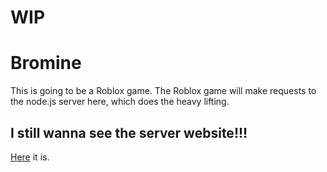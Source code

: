 # WIP
# Bromine
This is going to be a Roblox game. The Roblox game will make requests to the node.js server here, which does the heavy lifting.
## I still wanna see the server website!!!
[Here](https://bromine-mw3o.onrender.com/) it is.
